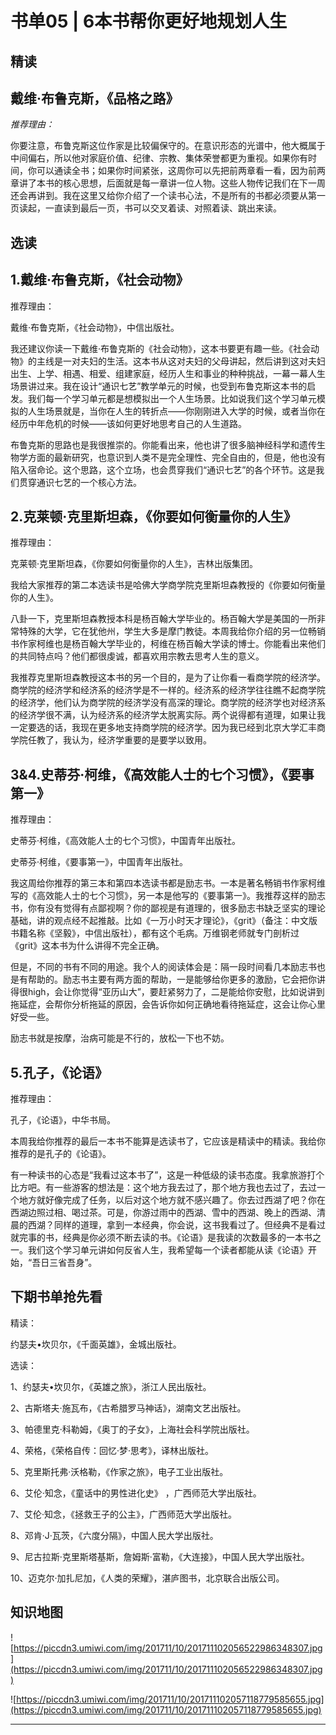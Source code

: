 # 书单05 | 6本书帮你更好地规划人生

## 精读

## 戴维·布鲁克斯，《品格之路》

 *推荐理由：*

你要注意，布鲁克斯这位作家是比较偏保守的。在意识形态的光谱中，他大概属于中间偏右，所以他对家庭价值、纪律、宗教、集体荣誉都更为重视。如果你有时间，你可以通读全书；如果你时间紧张，这周你可以先把前两章看一看，因为前两章讲了本书的核心思想，后面就是每一章讲一位人物。这些人物传记我们在下一周还会再讲到。我在这里又给你介绍了一个读书心法，不是所有的书都必须要从第一页读起，一直读到最后一页，书可以交叉着读、对照着读、跳出来读。

## 选读

## 1.戴维·布鲁克斯，《社会动物》

推荐理由：

戴维·布鲁克斯，《社会动物》，中信出版社。

我还建议你读一下戴维·布鲁克斯的《社会动物》，这本书要更有趣一些。《社会动物》的主线是一对夫妇的生活。这本书从这对夫妇的父母讲起，然后讲到这对夫妇出生、上学、相遇、相爱、组建家庭，经历人生和事业的种种挑战，一幕一幕人生场景讲过来。我在设计“通识七艺”教学单元的时候，也受到布鲁克斯这本书的启发。我们每一个学习单元都是想模拟出一个人生场景。比如说我们这个学习单元模拟的人生场景就是，当你在人生的转折点——你刚刚进入大学的时候，或者当你在经历中年危机的时候——该如何更好地思考自己的人生道路。

布鲁克斯的思路也是我很推崇的。你能看出来，他也讲了很多脑神经科学和遗传生物学方面的最新研究，也意识到人类不是完全理性、完全自由的，但是，他也没有陷入宿命论。这个思路，这个立场，也会贯穿我们“通识七艺”的各个环节。这是我们贯穿通识七艺的一个核心方法。

## 2.克莱顿·克里斯坦森，《你要如何衡量你的人生》

推荐理由：

克莱顿·克里斯坦森，《你要如何衡量你的人生》，吉林出版集团。

我给大家推荐的第二本选读书是哈佛大学商学院克里斯坦森教授的《你要如何衡量你的人生》。

八卦一下，克里斯坦森教授本科是杨百翰大学毕业的。杨百翰大学是美国的一所非常特殊的大学，它在犹他州，学生大多是摩门教徒。本周我给你介绍的另一位畅销书作家柯维也是杨百翰大学毕业的，柯维在杨百翰大学读的博士。你能看出来他们的共同特点吗？他们都很虔诚，都喜欢用宗教去思考人生的意义。

我推荐克里斯坦森教授这本书的另一个目的，是为了让你看一看商学院的经济学。商学院的经济学和经济系的经济学是不一样的。经济系的经济学往往瞧不起商学院的经济学，他们认为商学院的经济学没有高深的理论。商学院的经济学也对经济系的经济学很不满，认为经济系的经济学太脱离实际。两个说得都有道理，如果让我一定要选的话，我现在更多地支持商学院的经济学。因为我已经到北京大学汇丰商学院任教了，我认为，经济学重要的是要学以致用。

## 3&4.史蒂芬·柯维，《高效能人士的七个习惯》，《要事第一》

推荐理由：

史蒂芬·柯维，《高效能人士的七个习惯》，中国青年出版社。

史蒂芬·柯维，《要事第一》，中国青年出版社。

我这周给你推荐的第三本和第四本选读书都是励志书。一本是著名畅销书作家柯维写的《高效能人士的七个习惯》，另一本是他写的《要事第一》。我推荐这样的励志书，你有没有觉得有点鄙视啊？你的鄙视是有道理的，很多励志书缺乏坚实的理论基础，讲的观点经不起推敲。比如《一万小时天才理论》，《grit》（备注：中文版书籍名称《坚毅》，中信出版社），都有这个毛病。万维钢老师就专门剖析过《grit》这本书为什么讲得不完全正确。

但是，不同的书有不同的用途。我个人的阅读体会是：隔一段时间看几本励志书也是有帮助的。励志书主要有两方面的帮助，一是能够给你更多的激励，它会把你讲得很high，会让你觉得“亚历山大”，要赶紧努力了，二是能给你安慰，比如说讲到拖延症，会帮你分析拖延的原因，会告诉你如何正确地看待拖延症，这会让你心里好受一些。

励志书就是按摩，治病可能是不行的，放松一下也不妨。

## 5.孔子，《论语》

推荐理由：

孔子，《论语》，中华书局。

本周我给你推荐的最后一本书不能算是选读书了，它应该是精读中的精读。我给你推荐的是孔子的《论语》。

有一种读书的心态是“我看过这本书了”，这是一种低级的读书态度。我拿旅游打个比方吧。有一些游客的想法是：这个地方我去过了，那个地方我也去过了，去过一个地方就好像完成了任务，以后对这个地方就不感兴趣了。你去过西湖了吧？你在西湖边照过相、喝过茶。可是，你游过雨中的西湖、雪中的西湖、晚上的西湖、清晨的西湖？同样的道理，拿到一本经典，你会说，这书我看过了。但经典不是看过就完事的书，经典是你必须不断去读的书。《论语》是我读的次数最多的一本书之一。我们这个学习单元讲如何反省人生，我希望每一个读者都能从读《论语》开始，“吾日三省吾身”。

## 下期书单抢先看

精读：

约瑟夫•坎贝尔，《千面英雄》，金城出版社。

选读：

1、约瑟夫•坎贝尔，《英雄之旅》，浙江人民出版社。

2、古斯塔夫·施瓦布，《古希腊罗马神话》，湖南文艺出版社。

3、帕德里克·科勒姆，《奥丁的子女》，上海社会科学院出版社。

4、荣格，《荣格自传：回忆·梦·思考》，译林出版社。

5、克里斯托弗·沃格勒，《作家之旅》，电子工业出版社。

6、艾伦·知念，《童话中的男性进化史》 ，广西师范大学出版社。

7、艾伦·知念，《拯救王子的公主》，广西师范大学出版社。

8、邓肯·J·瓦茨，《六度分隔》，中国人民大学出版社。

9、尼古拉斯·克里斯塔基斯，詹姆斯·富勒，《大连接》，中国人民大学出版社。

10、迈克尔·加扎尼加，《人类的荣耀》，湛庐图书，北京联合出版公司。

## 知识地图

![https://piccdn3.umiwi.com/img/201711/10/201711102056522986348307.jpg](https://piccdn3.umiwi.com/img/201711/10/201711102056522986348307.jpg)

![https://piccdn3.umiwi.com/img/201711/10/201711102057118779585655.jpg](https://piccdn3.umiwi.com/img/201711/10/201711102057118779585655.jpg)

---
